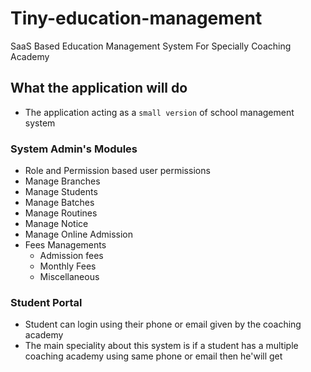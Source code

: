 # Tiny-education-management
SaaS Based Education Management System For Specially Coaching Academy

## What the application will do
- The application acting as a `small version` of school management system

### System Admin's Modules
- Role and Permission based user permissions
- Manage Branches
- Manage Students
- Manage Batches
- Manage Routines
- Manage Notice
- Manage Online Admission
- Fees Managements
  - Admission fees
  - Monthly Fees
  - Miscellaneous

### Student Portal
- Student can login using their phone or email  given by the coaching academy
- The main speciality about this system is if a student has a multiple coaching academy using same phone or email then he'will get 
